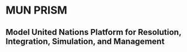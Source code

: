 # MUN PRISM
## Model United Nations Platform for Resolution, Integration, Simulation, and Management
